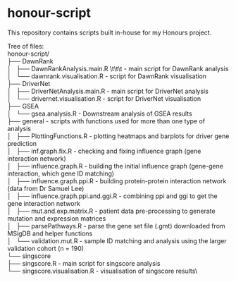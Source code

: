 # honour-script
This repository contains scripts built in-house for my Honours project.

Tree of files:\
honour-script/\
├── DawnRank\
│   ├── DawnRankAnalysis.main.R \t\t\t - main script for DawnRank analysis\
│   └── dawnrank.visualisation.R          - script for DawnRank visualisation\
├── DriverNet\
│   ├── DriverNetAnalysis.main.R          - main script for DriverNet analysis\
│   └── drivernet.visualisation.R         - script for DriverNet visualisation\
├── GSEA\
│   └── gsea.analysis.R                   - Downstream analysis of GSEA results\
├── general                           - scripts with functions used for more than one type of analysis\
│   ├── PlottingFunctions.R               - plotting heatmaps and barplots for driver gene prediction\
│   ├── inf.graph.fix.R                   - checking and fixing influence graph (gene interaction network)\
│   ├── influence.graph.R                 - building the initial influence graph (gene-gene interaction, which gene ID matching)\
│   ├── influence.graph.ppi.R             - building protein-protein interaction network (data from Dr Samuel Lee)\
│   ├── influence.graph.ppi.and.ggi.R     - combining ppi and ggi to get the gene interaction network\
│   ├── mut.and.exp.matrix.R              - patient data pre-processing to generate mutation and expression matrices\
│   ├── parsePathways.R                   - parse the gene set file (.gmt) downloaded from MSigDB and helper functions\
│   └── validation.mut.R                  - sample ID matching and analysis using the larger validation cohort (n = 190)\
└── singscore\
    ├── singscore.R                       - main script for singscore analysis\
    └── singscore.visualisation.R         - visualisation of singscore results\

